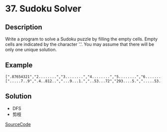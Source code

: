 # 37. Sudoku Solver

## Description

Write a program to solve a Sudoku puzzle by filling the empty cells.
Empty cells are indicated by the character '.'.
You may assume that there will be only one unique solution.

## Example

```shell
[".87654321","2........","3........","4........","5........","6........","7........","8........","9........"]
[".....7..9",".4..812..","...9...1.","..53...72","293....5.",".....53..","8...23...","7...5..4.","531.7...."]
```

## Solution

- DFS
- 剪枝

[SourceCode](./solution.js)